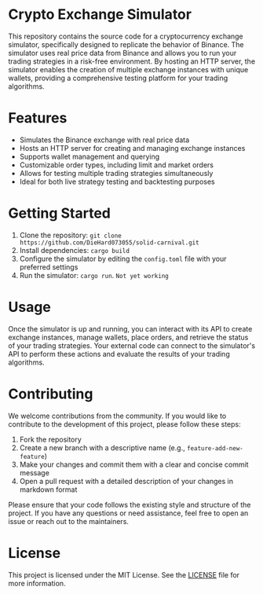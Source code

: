 # Crypto Exchange Simulator

This repository contains the source code for a cryptocurrency exchange simulator, specifically designed to replicate the behavior of Binance. The simulator uses real price data from Binance and allows you to run your trading strategies in a risk-free environment. By hosting an HTTP server, the simulator enables the creation of multiple exchange instances with unique wallets, providing a comprehensive testing platform for your trading algorithms.

# Features

- Simulates the Binance exchange with real price data
- Hosts an HTTP server for creating and managing exchange instances
- Supports wallet management and querying
- Customizable order types, including limit and market orders
- Allows for testing multiple trading strategies simultaneously
- Ideal for both live strategy testing and backtesting purposes

# Getting Started

1. Clone the repository: `git clone https://github.com/DieHard073055/solid-carnival.git`
2. Install dependencies: `cargo build`
3. Configure the simulator by editing the `config.toml` file with your preferred settings
4. Run the simulator: `cargo run`. `Not yet working`

# Usage

Once the simulator is up and running, you can interact with its API to create exchange instances, manage wallets, place orders, and retrieve the status of your trading strategies. Your external code can connect to the simulator's API to perform these actions and evaluate the results of your trading algorithms.

# Contributing

We welcome contributions from the community. If you would like to contribute to the development of this project, please follow these steps:

1. Fork the repository
2. Create a new branch with a descriptive name (e.g., `feature-add-new-feature`)
3. Make your changes and commit them with a clear and concise commit message
4. Open a pull request with a detailed description of your changes in markdown format

Please ensure that your code follows the existing style and structure of the project. If you have any questions or need assistance, feel free to open an issue or reach out to the maintainers.

# License

This project is licensed under the MIT License. See the [LICENSE](LICENSE) file for more information.

